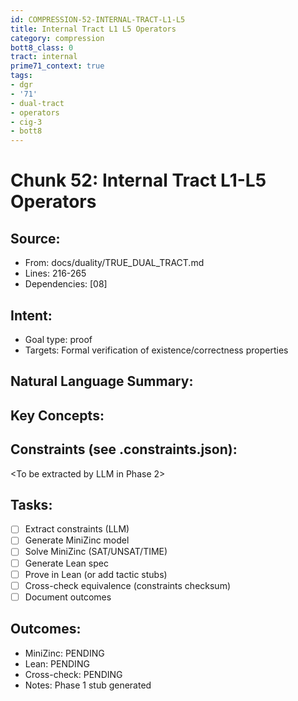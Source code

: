 ```yaml
---
id: COMPRESSION-52-INTERNAL-TRACT-L1-L5
title: Internal Tract L1 L5 Operators
category: compression
bott8_class: 0
tract: internal
prime71_context: true
tags:
- dgr
- '71'
- dual-tract
- operators
- cig-3
- bott8
---
```



# Chunk 52: Internal Tract L1-L5 Operators

## Source:
- From: docs/duality/TRUE_DUAL_TRACT.md
- Lines: 216-265
- Dependencies: [08]

## Intent:
- Goal type: proof
- Targets: Formal verification of existence/correctness properties

## Natural Language Summary:
<To be filled during extraction phase>

## Key Concepts:
<To be identified from source during extraction>

## Constraints (see .constraints.json):
<To be extracted by LLM in Phase 2>

## Tasks:
- [ ] Extract constraints (LLM)
- [ ] Generate MiniZinc model
- [ ] Solve MiniZinc (SAT/UNSAT/TIME)
- [ ] Generate Lean spec
- [ ] Prove in Lean (or add tactic stubs)
- [ ] Cross-check equivalence (constraints checksum)
- [ ] Document outcomes

## Outcomes:
- MiniZinc: PENDING
- Lean: PENDING
- Cross-check: PENDING
- Notes: Phase 1 stub generated
